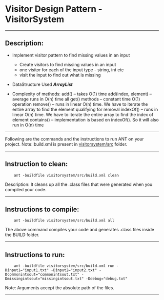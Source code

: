 # Visitor Design Pattern - VisitorSystem

-----------------------------------------------------------------------
## Description:
- Implement visitor pattern to find missing values in an input
    - Create visitors to find missing values in an input
    - one visitor for each of the input type - string, int etc
    - visit the input to find out what is missing
    
- DataStructure Used ***ArrayList***

- Complexity of methods:
    add() – takes O(1) time
    add(index, element) – average runs in O(n) time
    all get() methods – constant time O(1) operation
    remove() – runs in linear O(n) time. We have to iterate the entire array to find the element qualifying for removal
    indexOf() – runs in linear O(n) time. We have to iterate the entire array to find the index of element
    contains() – implementation is based on indexOf(). So it will also run in O(n) time
-----------------------------------------------------------------------

Following are the commands and the instructions to run ANT on your project.
Note: build.xml is present in [visitorsystem/src](./visitorsystem/src/) folder.

-----------------------------------------------------------------------
## Instruction to clean:

```commandline
    ant -buildfile visitorsystem/src/build.xml clean
```
Description: It cleans up all the .class files that were generated when you
compiled your code.

-----------------------------------------------------------------------
## Instructions to compile:

```commandline
    ant -buildfile visitorsystem/src/build.xml all
```
The above command compiles your code and generates .class files inside the BUILD folder.

-----------------------------------------------------------------------
## Instructions to run:

```commandline
    ant -buildfile visitorsystem/src/build.xml run -Dinput1="input1.txt" -Dinput2="input2.txt" -Dcommonintsout="commonintsout.txt" -Dmissingintsout="missingintsout.txt" -Ddebug="debug.txt"
```
Note: Arguments accept the absolute path of the files.

-----------------------------------------------------------------------
